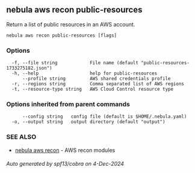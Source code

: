 ## nebula aws recon public-resources

Return a list of public resources in an AWS account.

```
nebula aws recon public-resources [flags]
```

### Options

```
  -f, --file string            File name (default "public-resources-1733275182.json")
  -h, --help                   help for public-resources
      --profile string         AWS shared credentials profile
  -r, --regions string         Comma separated list of AWS regions
  -t, --resource-type string   AWS Cloud Control resource type
```

### Options inherited from parent commands

```
      --config string   config file (default is $HOME/.nebula.yaml)
  -o, --output string   output directory (default "output")
```

### SEE ALSO

* [nebula aws recon](nebula_aws_recon.md)	 - AWS recon modules

###### Auto generated by spf13/cobra on 4-Dec-2024
